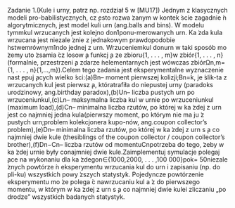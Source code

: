 Zadanie 1.(Kule i urny, patrz np. rozdział 5 w [MU17]) Jednym z klasycznych modeli pro-babilistycznych, cz ̨esto rozwa ̇zanym w kontek ́scie zagadnie ́n algorytmicznych, jest model kuli   urn (ang.balls and bins). W modelu tymmkul wrzucanych jest kolejno don­1ponu-merowanych urn. Ka ̇zda kula wrzucana jest niezale ̇znie z jednakowym prawdopodobie ́nstwemrównym1ndo  jednej  z  urn.  Wrzuceniemkul  donurn  w  taki  sposób  mo ̇zemy  uto ̇zsamia ́cz  losow  ̨a  funkcj  ̨a  ze  zbioru{1, . . . , m}w  zbiór{1, . . . , n}(formalnie,  przestrzeni  ̨a  zdarze ́nelementarnych jest wówczas zbiórΩn,m={1, . . . , n}{1,...,m}).Celem tego zadania jest eksperymentalne wyznaczenie nast ̨epuj  ̨acych wielko ́sci:(a)Bn– moment pierwszej kolizji;Bn=k, je ́slik-ta z wrzucanych kul jest pierwsz  ̨a, któratrafiła do niepustej urny (paradoks urodzinowy, ang.birthday paradox),(b)Un– liczba pustych urn po wrzuceniunkul,(c)Ln– maksymalna liczba kul w urnie po wrzuceniunkul (maximum load),(d)Cn– minimalna liczba rzutów, po której w ka ̇zdej z urn jest co najmniej jedna kula(pierwszy moment, po którym nie ma ju ̇z pustych urn;problem kolekcjonera kupo-nów, ang.coupon collector’s problem),(e)Dn– minimalna liczba rzutów, po której w ka ̇zdej z urn s  ̨a co najmniej dwie kule (thesiblings of the coupon collector / coupon collector’s brother),(f)Dn−Cn– liczba rzutów od momentuCnpotrzeba do tego, ̇zeby w ka ̇zdej urnie były conajmniej dwie kule.Zaimplementuj symulacje polegaj  ̨ace na wykonaniu dla ka ̇zdegon∈{1000,2000, . . . ,100 000}pok= 50niezale ̇znych powtórze ́n eksperymentu wrzucania kul do urn i zapisaniu (np. do pli-ku) wszystkich powy ̇zszych statystyk. Pojedyncze powtórzenie eksperymentu mo ̇ze polega ́c nawrzucaniu kul a ̇z do pierwszego momentu, w którym w ka ̇zdej z urn s  ̨a co najmniej dwie kulei zliczaniu „po drodze” wszystkich badanych statystyk.
